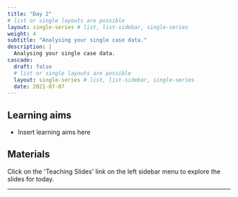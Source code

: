 ```yaml
---
title: "Day 2"
# list or single layouts are possible
layout: single-series # list, list-sidebar, single-series
weight: 4
subtitle: "Analysing your single case data."
description: |
  Analysing your single case data.
cascade:
  draft: false
  # list or single layouts are possible
  layout: single-series # list, list-sidebar, single-series
  date: 2021-07-07
---
```


## Learning aims

+  Insert learning aims here

## Materials

Click on the 'Teaching Slides' link on the left sidebar menu to explore the slides for today.

---
